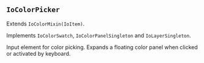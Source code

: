 ## `IoColorPicker`

Extends `IoColorMixin(IoItem)`.

Implements `IoColorSwatch`, `IoColorPanelSingleton` and `IoLayerSingleton`.

Input element for color picking. Expands a floating color panel when clicked or activated by keyboard.

<io-element-demo element="io-color-picker"
  properties='{"value": "demo:rgba"}'
  config='{"value": ["io-color-vector"]}
'></io-element-demo>